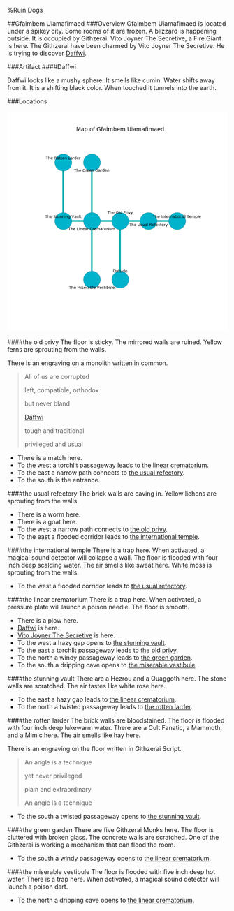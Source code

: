 %Ruin Dogs

##Gfaimbem Uiamafimaed
###Overview
Gfaimbem Uiamafimaed is located under a spikey city. Some rooms of it are frozen. A blizzard is happening outside. It is occupied by Githzerai. <a name="Vito-Joyner-The-Secretive"></a>Vito Joyner The Secretive, a Fire Giant is here. The Githzerai have been charmed by Vito Joyner The Secretive. He  is trying to discover [Daffwi](#Daffwi). 



###Artifact
####<a name="Daffwi"></a>Daffwi


Daffwi looks like a mushy sphere. It smells like cumin. Water shifts away from it. It is a shifting black color. When touched it tunnels into the earth. 





###Locations


![](../v2/images/Gfaimbem-Uiamafimaed.png)

####<a name="the-old-privy"></a>the old privy
The floor is sticky. The mirrored walls are ruined. Yellow ferns are sprouting from the walls. 

There is an engraving on a monolith written in common. 

> All of us are corrupted
>
> left, compatible, orthodox
>
> but never bland
>
> [Daffwi](#Daffwi)
>
> tough and traditional
>
> privileged and usual
>


* There is a match here.
* To the west a torchlit passageway leads to [the linear crematorium](#the-linear-crematorium).
* To the east a narrow path connects to [the usual refectory](#the-usual-refectory).
* To the south is the entrance.


####<a name="the-usual-refectory"></a>the usual refectory
The brick walls are caving in. Yellow lichens are sprouting from the walls. 



* There is a worm here.
* There is a goat here.
* To the west a narrow path connects to [the old privy](#the-old-privy).
* To the east a flooded corridor leads to [the international temple](#the-international-temple).


####<a name="the-international-temple"></a>the international temple
There is a trap here. When activated, a magical sound detector will collapse a wall. The floor is flooded with four inch deep scalding water. The air smells like sweat here. White moss is sprouting from the walls. 



* To the west a flooded corridor leads to [the usual refectory](#the-usual-refectory).


####<a name="the-linear-crematorium"></a>the linear crematorium
There is a trap here. When activated, a pressure plate will launch a poison needle. The floor is smooth. 



* There is a plow here.
* [Daffwi](#Daffwi) is here.
* [Vito Joyner The Secretive](#Vito-Joyner-The-Secretive) is here.
* To the west a hazy gap opens to [the stunning vault](#the-stunning-vault).
* To the east a torchlit passageway leads to [the old privy](#the-old-privy).
* To the north a windy passageway leads to [the green garden](#the-green-garden).
* To the south a dripping cave opens to [the miserable vestibule](#the-miserable-vestibule).


####<a name="the-stunning-vault"></a>the stunning vault
There are a Hezrou and a Quaggoth here. The stone walls are scratched. The air tastes like white rose here. 



* To the east a hazy gap leads to [the linear crematorium](#the-linear-crematorium).
* To the north a twisted passageway leads to [the rotten larder](#the-rotten-larder).


####<a name="the-rotten-larder"></a>the rotten larder
The brick walls are bloodstained. The floor is flooded with four inch deep lukewarm water. There are a Cult Fanatic, a Mammoth, and a Mimic here. The air smells like hay here. 

There is an engraving on the floor written in Githzerai Script. 

> An angle is a technique
>
> yet never privileged
>
> plain and extraordinary
>
> An angle is a technique
>


* To the south a twisted passageway opens to [the stunning vault](#the-stunning-vault).


####<a name="the-green-garden"></a>the green garden
There are five Githzerai Monks here. The floor is cluttered with broken glass. The concrete walls are scratched. One of the Githzerai is working a mechanism that can flood the room. 



* To the south a windy passageway opens to [the linear crematorium](#the-linear-crematorium).


####<a name="the-miserable-vestibule"></a>the miserable vestibule
The floor is flooded with five inch deep hot water. There is a trap here. When activated, a magical sound detector will launch a poison dart. 



* To the north a dripping cave opens to [the linear crematorium](#the-linear-crematorium).


